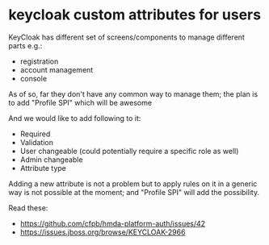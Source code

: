 # keycloak custom attributes for users

KeyCloak has different set of screens/components to manage different parts e.g.:

- registration
- account management
- console

As of so, far they don't have any common way to manage them; the plan is to add "Profile SPI" which will be awesome

And we would like to add following to it:

- Required
- Validation
- User changeable (could potentially require a specific role as well)
- Admin changeable
- Attribute type

Adding a new attribute is not a problem but to apply rules on it in a generic way is not possible at the moment; and "Profile 
SPI" will add the possibility.

Read these:

- https://github.com/cfpb/hmda-platform-auth/issues/42
- https://issues.jboss.org/browse/KEYCLOAK-2966
